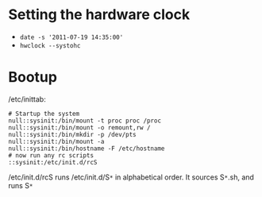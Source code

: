 # Setting the hardware clock #
  * `date -s '2011-07-19 14:35:00'`
  * `hwclock --systohc`

# Bootup #
/etc/inittab:
```
# Startup the system
null::sysinit:/bin/mount -t proc proc /proc
null::sysinit:/bin/mount -o remount,rw /
null::sysinit:/bin/mkdir -p /dev/pts
null::sysinit:/bin/mount -a
null::sysinit:/bin/hostname -F /etc/hostname
# now run any rc scripts
::sysinit:/etc/init.d/rcS
```

/etc/init.d/rcS runs /etc/init.d/S`*` in alphabetical order.
It sources S`*`.sh, and runs S`*`